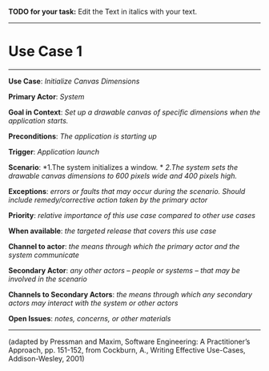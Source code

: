 **TODO for your task:** Edit the Text in italics with your text.

<hr>

# Use Case 1

<hr>

**Use Case**: *Initialize Canvas Dimensions*

**Primary Actor**: *System*

**Goal in Context**: *Set up a drawable canvas of specific dimensions when the application starts.*

**Preconditions**: *The application is starting up*

**Trigger**: *Application launch*
  
**Scenario**: *1.The system initializes a window. *
              *2.The system sets the drawable canvas dimensions to 600 pixels wide and 400 pixels high.*
 
**Exceptions**: *errors or faults that may occur during the scenario. Should include remedy/corrective action taken by the primary actor*

**Priority**: *relative importance of this use case compared to other use cases*

**When available**: *the targeted release that covers this use case*

**Channel to actor**: *the means through which the primary actor and the system communicate*

**Secondary Actor**: *any other actors – people or systems – that may be involved in the scenario*

**Channels to Secondary Actors**: *the means through which any secondary actors may interact with the system or other actors*

**Open Issues**: *notes, concerns, or other materials*

<hr>



(adapted by Pressman and Maxim, Software Engineering: A Practitioner’s Approach, pp. 151-152, from Cockburn,
A., Writing Effective Use-Cases, Addison-Wesley, 2001)
